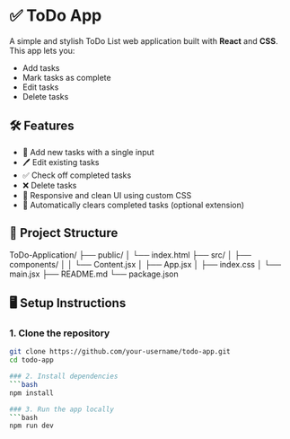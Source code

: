 # ✅ ToDo App

A simple and stylish ToDo List web application built with **React** and **CSS**. This app lets you:

- Add tasks
- Mark tasks as complete
- Edit tasks
- Delete tasks

## 🛠️ Features

- 📌 Add new tasks with a single input
- 🖊️ Edit existing tasks
- ✅ Check off completed tasks
- ❌ Delete tasks
- 🎨 Responsive and clean UI using custom CSS
- 💾 Automatically clears completed tasks (optional extension)

## 📂 Project Structure

ToDo-Application/
├── public/
│ └── index.html
├── src/
│ ├── components/
│ │ └── Content.jsx
│ ├── App.jsx
│ ├── index.css
│ └── main.jsx
├── README.md
└── package.json

## 🖥️ Setup Instructions

### 1. Clone the repository

```bash
git clone https://github.com/your-username/todo-app.git
cd todo-app

### 2. Install dependencies
```bash
npm install

### 3. Run the app locally
```bash
npm run dev
